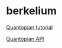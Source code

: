 # berkelium

[Quantopian tutorial](https://www.quantopian.com/tutorials/getting-started)

[Quantopian API](https://www.quantopian.com/help#api-data-current)
